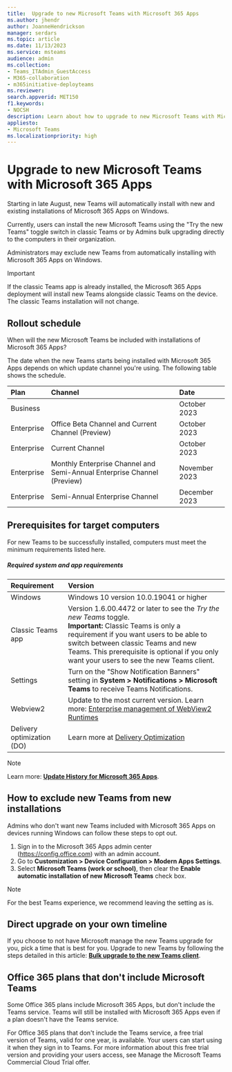 ```yaml
---
title:  Upgrade to new Microsoft Teams with Microsoft 365 Apps
ms.author: jhendr
author: JoanneHendrickson
manager: serdars
ms.topic: article
ms.date: 11/13/2023
ms.service: msteams
audience: admin
ms.collection: 
- Teams_ITAdmin_GuestAccess
- M365-collaboration
- m365initiative-deployteams
ms.reviewer: 
search.appverid: MET150
f1.keywords:
- NOCSH
description: Learn about how to upgrade to new Microsoft Teams with Microsoft 365 Apps.
appliesto: 
- Microsoft Teams
ms.localizationpriority: high
---
```

# Upgrade to new Microsoft Teams with Microsoft 365 Apps

Starting in late August, new Teams will automatically install with new and existing installations of Microsoft 365 Apps on Windows.

Currently, users can install the new Microsoft Teams using the "Try the new Teams" toggle switch in classic Teams or by Admins bulk upgrading directly to the computers in their organization.

Administrators may exclude new Teams from automatically installing with Microsoft 365 Apps on Windows.

>[!Important]
>If the classic Teams app is already installed, the Microsoft 365 Apps deployment will install new Teams alongside classic Teams on the device. The classic Teams installation will not change.


## Rollout schedule 

When will the new Microsoft Teams be included with installations of Microsoft 365 Apps?

The date when the new Teams starts being installed with Microsoft 365 Apps depends on which update channel you're using. The following table shows the schedule.

|Plan|Channel|Date|
|:-----|:-----|:-----|
|Business||October 2023|
|Enterprise|Office Beta Channel and Current Channel (Preview)|October 2023|
|Enterprise|Current Channel|October 2023|
|Enterprise|Monthly Enterprise Channel and Semi-Annual Enterprise Channel (Preview)|November 2023|
|Enterprise|Semi-Annual Enterprise Channel|December 2023|

## Prerequisites for target computers

For new Teams to be successfully installed, computers must meet the minimum requirements listed here.

##### Required system and app requirements

|Requirement|Version|
|:-----|:-----|
|Windows| Windows 10 version 10.0.19041 or higher|
|Classic Teams app|Version 1.6.00.4472 or later to see the *Try the new Teams* toggle.</br>**Important:** Classic Teams is only a requirement if you want users to be able to switch between classic Teams and new Teams. This prerequisite is optional if you only want your users to see the new Teams client.|
|Settings|Turn on the "Show Notification Banners" setting in **System > Notifications > Microsoft Teams** to receive Teams Notifications.|
|Webview2|Update to the most current version. Learn more: [Enterprise management of WebView2 Runtimes](/microsoft-edge/webview2/concepts/enterprise)|
|Delivery optimization (DO)|Learn more at [Delivery Optimization](/windows/deployment/do/waas-delivery-optimization)|

>[!Note]
>Learn more: [**Update History for Microsoft 365 Apps**](/officeupdates/update-history-microsoft365-apps-by-date#supported-versions).


## How to exclude new Teams from new installations

Admins who don't want new Teams included with Microsoft 365 Apps on devices running Windows can follow these steps to opt out. 

1. Sign in to the Microsoft 365 Apps admin center (https://config.office.com) with an admin account. 
2. Go to **Customization > Device Configuration > Modern Apps Settings**. 
3. Select **Microsoft Teams (work or school)**,  then clear the **Enable automatic installation of new Microsoft Teams** check box. 

>[!Note]
>For the best Teams experience, we recommend leaving the setting as is. 

## Direct upgrade on your own timeline

If you choose to not have Microsoft manage the new Teams upgrade for you, pick a time that is best for you. Upgrade to new Teams by following the steps detailed in this article: [**Bulk upgrade to the new Teams client**](new-teams-bulk-install-client.md).


## Office 365 plans that don't include Microsoft Teams
 
Some Office 365 plans include Microsoft 365 Apps, but don't include the Teams service. Teams will still be installed with Microsoft 365 Apps even if a plan doesn't have the Teams service. 

For Office 365 plans that don't include the Teams service, a free trial version of Teams, valid for one year, is available. Your users can start using it when they sign in to Teams. For more information about this free trial version and providing your users access, see Manage the Microsoft Teams Commercial Cloud Trial offer. 


